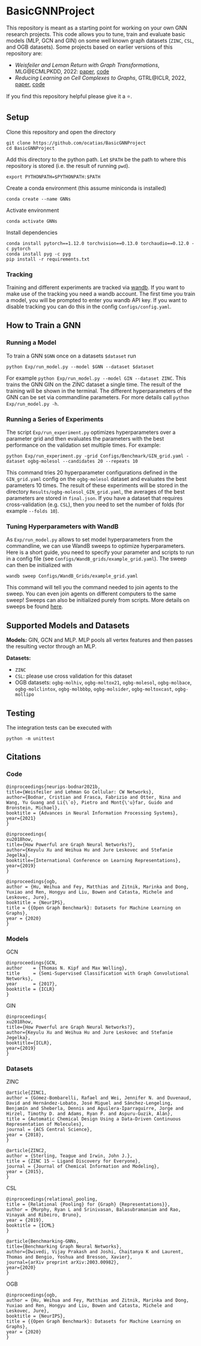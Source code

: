 # BasicGNNProject
This repository is meant as a starting point for working on your own GNN research projects. This code allows you to tune, train and evaluate basic models (MLP, GCN and GIN) on some well known graph datasets (`ZINC`, `CSL`, and OGB datasets). Some projects based on earlier versions of this repository are: 
- _Weisfeiler and Leman Return with Graph Transformations_, MLG@ECMLPKDD, 2022: [paper](https://openreview.net/pdf?id=Oq5mzL-3SUV), [code](https://github.com/ocatias/WL_Return)
- _Reducing Learning on Cell Complexes to Graphs_, GTRL@ICLR, 2022, [paper](https://openreview.net/pdf?id=HKUxAE-J6lq), [code](https://github.com/ocatias/CellComplexesToGraphs)

If you find this repository helpful please give it a :star:.

## Setup
Clone this repository and open the directory
```
git clone https://github.com/ocatias/BasicGNNProject
cd BasicGNNProject
```

Add this directory to the python path. Let `$PATH` be the path to where this repository is stored (i.e. the result of running `pwd`).
```
export PYTHONPATH=$PYTHONPATH:$PATH
```

Create a conda environment (this assume miniconda is installed)
```
conda create --name GNNs
```

Activate environment
```
conda activate GNNs
```

Install dependencies
```
conda install pytorch==1.12.0 torchvision==0.13.0 torchaudio==0.12.0 -c pytorch
conda install pyg -c pyg
pip install -r requirements.txt
```

### Tracking
Training and different experiments are tracked via [wandb](https://wandb.ai/). If you want to make use of the tracking you need a wandb account. The first time you train a model, you will be prompted to enter you wandb API key. If you want to disable tracking you can do this in the config `Configs/config.yaml`.


## How to Train a GNN

### Running a Model

To train a GNN `$GNN` once on a datasets `$dataset` run
```
python Exp/run_model.py --model $GNN --dataset $dataset
```

For example `python Exp/run_model.py --model GIN --dataset ZINC`. This trains the GNN GIN on the ZINC dataset a single time. The result of the training will be shown in the terminal. The different hyperparameters of the GNN can be set via commandline parameters. For more details call `python Exp/run_model.py -h`.

### Running a Series of Experiments

The script `Exp/run_experiment.py` optimizes hyperparameters over a parameter grid and then evaluates the parameters with the best performance on the validation set multiple times. For example:
```
python Exp/run_experiment.py -grid Configs/Benchmark/GIN_grid.yaml -dataset ogbg-molesol --candidates 20 --repeats 10 
```
This command tries 20 hyperparameter configurations defined in the `GIN_grid.yaml` config on the `ogbg-molesol` dataset and evaluates the best parameters 10 times. The result of these experiments will be stored in the directory `Results/ogbg-molesol_GIN_grid.yaml`, the averages of the best parameters are stored in `final.json`. If you have a dataset that requires cross-validation (e.g. `CSL`), then you need to set the number of folds (for example `--folds 10`).

### Tuning Hyperparameters with WandB

As `Exp/run_model.py` allows to set model hyperparameters from the commandline, we can use WandB sweeps to optimize hyperparameters.  Here is a short guide, you need to specify your parameter and scripts to run in a config file (see `Configs/WandB_grids/example_grid.yaml`). The sweep can then be initialized with
```
wandb sweep Configs/WandB_Grids/example_grid.yaml
```
This command will tell you the command needed to join agents to the sweep. You can even join agents on different computers to the same sweep! Sweeps can also be initialized purely from scripts. More details on sweeps be found [here](https://wandb.ai/site/sweeps).

## Supported Models and Datasets

**Models:** GIN, GCN and MLP. MLP pools all vertex features and then passes the resulting vector through an MLP.

**Datasets:**
- `ZINC` 
- `CSL`: please use cross validation for this dataset
- OGB datasets: `ogbg-molhiv`, `ogbg-moltox21`, `ogbg-molesol`, `ogbg-molbace`, `ogbg-molclintox`, `ogbg-molbbbp`, `ogbg-molsider`, `ogbg-moltoxcast`, `ogbg-mollipo`

## Testing

The integration tests can be executed with
```
python -m unittest
```

## Citations

### Code
```
@inproceedings{neurips-bodnar2021b,
title={Weisfeiler and Lehman Go Cellular: CW Networks},
author={Bodnar, Cristian and Frasca, Fabrizio and Otter, Nina and Wang, Yu Guang and Li{\`o}, Pietro and Mont{\'u}far, Guido and Bronstein, Michael},
booktitle = {Advances in Neural Information Processing Systems},
year={2021}
}
```

```
@inproceedings{
xu2018how,
title={How Powerful are Graph Neural Networks?},
author={Keyulu Xu and Weihua Hu and Jure Leskovec and Stefanie Jegelka},
booktitle={International Conference on Learning Representations},
year={2019}
}
```

```
@inproceedings{ogb,
author = {Hu, Weihua and Fey, Matthias and Zitnik, Marinka and Dong, Yuxiao and Ren, Hongyu and Liu, Bowen and Catasta, Michele and Leskovec, Jure},
booktitle = {NeurIPS},
title = {{Open Graph Benchmark}: Datasets for Machine Learning on Graphs},
year = {2020}
}
```

### Models
GCN
```
@inproceedings{GCN,
author    = {Thomas N. Kipf and Max Welling},
title     = {Semi-Supervised Classification with Graph Convolutional Networks},
year      = {2017},
booktitle = {ICLR}
}
```

GIN
```
@inproceedings{
xu2018how,
title={How Powerful are Graph Neural Networks?},
author={Keyulu Xu and Weihua Hu and Jure Leskovec and Stefanie Jegelka},
booktitle={ICLR},
year={2019}
}
```

### Datasets
ZINC
```
@article{ZINC1,
author = {Gómez-Bombarelli, Rafael and Wei, Jennifer N. and Duvenaud, David and Hernández-Lobato, José Miguel and Sánchez-Lengeling, Benjamín and Sheberla, Dennis and Aguilera-Iparraguirre, Jorge and Hirzel, Timothy D. and Adams, Ryan P. and Aspuru-Guzik, Alán},
title = {Automatic Chemical Design Using a Data-Driven Continuous Representation of Molecules},
journal = {ACS Central Science},
year = {2018},
}
```

```
@article{ZINC2,
author = {Sterling, Teague and Irwin, John J.},
title = {ZINC 15 – Ligand Discovery for Everyone},
journal = {Journal of Chemical Information and Modeling},
year = {2015},
}
```

CSL
```
@inproceedings{relational_pooling,
title = {Relational {Pooling} for {Graph} {Representations}},
author = {Murphy, Ryan L and Srinivasan, Balasubramaniam and Rao, Vinayak and Ribeiro, Bruno},
year = {2019},
booktitle = {ICML}
}
```

```
@article{Benchmarking-GNNs,
title={Benchmarking Graph Neural Networks},
author={Dwivedi, Vijay Prakash and Joshi, Chaitanya K and Laurent, Thomas and Bengio, Yoshua and Bresson, Xavier},
journal={arXiv preprint arXiv:2003.00982},
year={2020}
}
```

OGB
```
@inproceedings{ogb,
author = {Hu, Weihua and Fey, Matthias and Zitnik, Marinka and Dong, Yuxiao and Ren, Hongyu and Liu, Bowen and Catasta, Michele and Leskovec, Jure},
booktitle = {NeurIPS},
title = {{Open Graph Benchmark}: Datasets for Machine Learning on Graphs},
year = {2020}
}
```